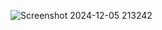 ![Screenshot 2024-12-05 213242](https://github.com/user-attachments/assets/f2adddbc-1082-4840-9faa-6a3140a8fd67)
